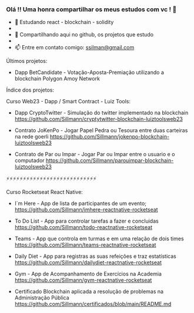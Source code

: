 ### Olá !! Uma honra compartilhar os meus estudos com vc ! 👋

- 🌱 Estudando react - blockchain - solidity
- 
- 👯 Compartilhando aqui no github, os projetos que estudo
- 
- 📫 Entre em contato comigo: ssilman@gmail.com

Últimos projetos:

- Dapp BetCandidate - Votação-Aposta-Premiação utilizando a blockchain Polygon Amoy Network


Índice dos projetos:

Curso Web23 - Dapp / Smart Contract - Luiz Tools:

- Dapp CryptoTwitter - Simulação do twitter implementado na blockchain
https://github.com/Sillmann/cryptytwitter-blockchain-luiztoolsweb23
 
- Contrato JoKenPo - Jogar Papel Pedra ou Tesoura entre duas carteiras na rede goerli
https://github.com/Sillmann/jokenpo-blockchain-luiztoolsweb23

- Contrato de Par ou Impar - Jogar Par ou Impar entre o usuario e o computador
https://github.com/Sillmann/parouimpar-blockchain-luiztoolsweb23

⚡⚡⚡⚡⚡⚡⚡⚡⚡⚡⚡⚡⚡⚡⚡⚡⚡⚡⚡⚡⚡⚡⚡⚡⚡⚡⚡

Curso Rocketseat React Native:
- I´m Here - App de lista de participantes de um evento;
https://github.com/Sillmann/imhere-reactnative-rocketseat

- To Do List - App para controlar tarefas a fazer e concluidas
https://github.com/Sillmann/todo-reactnative-rocketseat

- Teams - App que controla em turmas e em uma relação de dois times
https://github.com/Sillmann/teams-reactnative-rocketseat

- Daily Diet - App para registras as suas refeições e traz estatísticas
https://github.com/Sillmann/dailydiet-reactnative-rocketseat

- Gym - App de Acompanhamento de Exercícios na Academia
https://github.com/Sillmann/gym-reactnative-rocketseat


- Certificado Blockchain aplicada a resolução de problemas na Administração Pública
https://github.com/Sillmann/certificados/blob/main/README.md


<!--
**Sillmann/sillmann** is a ✨ _special_ ✨ repository because its `README.md` (this file) appears on your GitHub profile.

Here are some ideas to get you started:

- 🔭 I’m currently working on ...
- 🌱 I’m currently learning ...
- 👯 I’m looking to collaborate on ...
- 🤔 I’m looking for help with ...
- 💬 Ask me about ...
- 📫 How to reach me: ...
- 😄 Pronouns: ...
- ⚡ Fun fact: ...
-->
